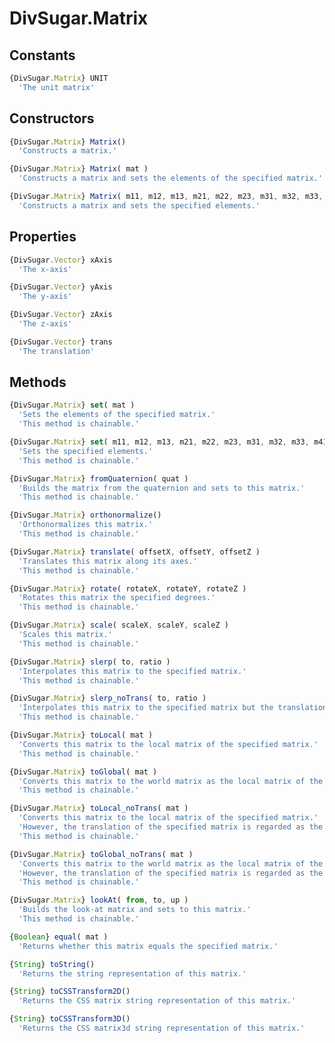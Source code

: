 DivSugar.Matrix
===============

Constants
---------

```javascript
{DivSugar.Matrix} UNIT
  'The unit matrix'
```

Constructors
------------

```javascript
{DivSugar.Matrix} Matrix()
  'Constructs a matrix.'
```

```javascript
{DivSugar.Matrix} Matrix( mat )
  'Constructs a matrix and sets the elements of the specified matrix.'
```

```javascript
{DivSugar.Matrix} Matrix( m11, m12, m13, m21, m22, m23, m31, m32, m33, m41, m42, m43 )
  'Constructs a matrix and sets the specified elements.'
```

Properties
----------

```javascript
{DivSugar.Vector} xAxis
  'The x-axis'
```

```javascript
{DivSugar.Vector} yAxis
  'The y-axis'
```

```javascript
{DivSugar.Vector} zAxis
  'The z-axis'
```

```javascript
{DivSugar.Vector} trans
  'The translation'
```

Methods
-------

```javascript
{DivSugar.Matrix} set( mat )
  'Sets the elements of the specified matrix.'
  'This method is chainable.'
```

```javascript
{DivSugar.Matrix} set( m11, m12, m13, m21, m22, m23, m31, m32, m33, m41, m42, m43 )
  'Sets the specified elements.'
  'This method is chainable.'
```

```javascript
{DivSugar.Matrix} fromQuaternion( quat )
  'Builds the matrix from the quaternion and sets to this matrix.'
  'This method is chainable.'
```

```javascript
{DivSugar.Matrix} orthonormalize()
  'Orthonormalizes this matrix.'
  'This method is chainable.'
```

```javascript
{DivSugar.Matrix} translate( offsetX, offsetY, offsetZ )
  'Translates this matrix along its axes.'
  'This method is chainable.'
```

```javascript
{DivSugar.Matrix} rotate( rotateX, rotateY, rotateZ )
  'Rotates this matrix the specified degrees.'
  'This method is chainable.'
```

```javascript
{DivSugar.Matrix} scale( scaleX, scaleY, scaleZ )
  'Scales this matrix.'
  'This method is chainable.'
```

```javascript
{DivSugar.Matrix} slerp( to, ratio )
  'Interpolates this matrix to the specified matrix.'
  'This method is chainable.'
```

```javascript
{DivSugar.Matrix} slerp_noTrans( to, ratio )
  'Interpolates this matrix to the specified matrix but the translation.'
  'This method is chainable.'
```

```javascript
{DivSugar.Matrix} toLocal( mat )
  'Converts this matrix to the local matrix of the specified matrix.'
  'This method is chainable.'
```

```javascript
{DivSugar.Matrix} toGlobal( mat )
  'Converts this matrix to the world matrix as the local matrix of the specified matrix.'
  'This method is chainable.'
```

```javascript
{DivSugar.Matrix} toLocal_noTrans( mat )
  'Converts this matrix to the local matrix of the specified matrix.'
  'However, the translation of the specified matrix is regarded as the zero vector.'
  'This method is chainable.'
```

```javascript
{DivSugar.Matrix} toGlobal_noTrans( mat )
  'Converts this matrix to the world matrix as the local matrix of the specified matrix.'
  'However, the translation of the specified matrix is regarded as the zero vector.'
  'This method is chainable.'
```

```javascript
{DivSugar.Matrix} lookAt( from, to, up )
  'Builds the look-at matrix and sets to this matrix.'
  'This method is chainable.'
```
```javascript
{Boolean} equal( mat )
  'Returns whether this matrix equals the specified matrix.'
```

```javascript
{String} toString()
  'Returns the string representation of this matrix.'
```

```javascript
{String} toCSSTransform2D()
  'Returns the CSS matrix string representation of this matrix.'
```

```javascript
{String} toCSSTransform3D()
  'Returns the CSS matrix3d string representation of this matrix.'
```
